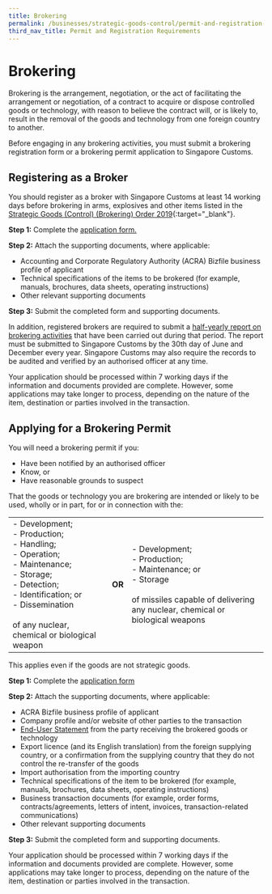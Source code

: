 ```yaml
---
title: Brokering
permalink: /businesses/strategic-goods-control/permit-and-registration-requirements/brokering
third_nav_title: Permit and Registration Requirements
---
```


# Brokering

Brokering is the arrangement, negotiation, or the act of facilitating the arrangement or negotiation, of a contract to acquire or dispose controlled goods or technology, with reason to believe the contract will, or is likely to, result in the removal of the goods and technology from one foreign country to another.

Before engaging in any brokering activities, you must submit a brokering registration form or a brokering permit application to Singapore Customs.

## Registering as a Broker

You should register as a broker with Singapore Customs at least 14 working days before brokering in arms, explosives and other items listed in the  [Strategic Goods (Control) (Brokering) Order 2019](https://sso.agc.gov.sg/SL/SGCA2002-S534-2019?DocDate=20190801){:target="_blank"}.

**Step 1:**  Complete the  [application form.](/eservices/customs-forms-and-service-links)

**Step 2:**  Attach the supporting documents, where applicable:

-   Accounting and Corporate Regulatory Authority (ACRA) Bizfile business profile of applicant
-   Technical specifications of the items to be brokered (for example, manuals, brochures, data sheets, operating instructions)
-   Other relevant supporting documents

**Step 3:**  Submit the completed form and supporting documents.

In addition, registered brokers are required to submit a  [half-yearly report on brokering activities](/eservices/customs-forms-and-service-links)  that have been carried out during that period. The report must be submitted to Singapore Customs by the 30th  day of June and December every year. Singapore Customs may also require the records to be audited and verified by an authorised officer at any time.

Your application should be processed within 7 working days if the information and documents provided are complete. However, some applications may take longer to process, depending on the nature of the item, destination or parties involved in the transaction.

## Applying for a Brokering Permit

You will need a brokering permit if you:

-   Have been notified by an authorised officer
-   Know, or 
-   Have reasonable grounds to suspect

That the goods or technology you are brokering are intended or likely to be used, wholly or in part, for or in connection with the:

|  |  |  |
|---|---|---|
| - Development;  <br> - Production;  <br> - Handling;  <br> - Operation;  <br> -  Maintenance; <br> - Storage;  <br> - Detection;  <br> - Identification; or  <br> -  Dissemination <br><br> of any nuclear, chemical or biological weapon | **OR** | - Development; <br> - Production; <br> - Maintenance; or <br> - Storage <br><br> of missiles capable of delivering any nuclear, chemical or biological weapons |

This applies even if the goods are not strategic goods.

**Step 1:**  Complete the  [application form](/eservices/customs-forms-and-service-links)

**Step 2:**  Attach the supporting documents, where applicable:

-   ACRA Bizfile business profile of applicant
-   Company profile and/or website of other parties to the transaction
-   [End-User Statement](/eservices/customs-forms-and-service-links)  from the party receiving the brokered goods or technology
-   Export licence (and its English translation) from the foreign supplying country, or a confirmation from the supplying country that they do not control the re-transfer of the goods
-   Import authorisation from the importing country
-   Technical specifications of the item to be brokered (for example, manuals, brochures, data sheets, operating instructions)
-   Business transaction documents (for example, order forms, contracts/agreements, letters of intent, invoices, transaction-related communications)
-   Other relevant supporting documents

**Step 3:**  Submit the completed form and supporting documents.

Your application should be processed within 7 working days if the information and documents provided are complete. However, some applications may take longer to process, depending on the nature of the item, destination or parties involved in the transaction.
